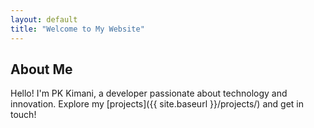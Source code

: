 ```yaml
---
layout: default
title: "Welcome to My Website"
---
```


## About Me

Hello! I'm PK Kimani, a developer passionate about technology and innovation. Explore my [projects]({{ site.baseurl }}/projects/) and get in touch!
